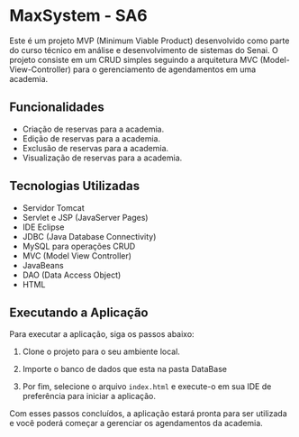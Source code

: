 # MaxSystem - SA6

Este é um projeto MVP (Minimum Viable Product) desenvolvido como parte do curso técnico em análise e desenvolvimento de sistemas do Senai. O projeto consiste em um CRUD simples seguindo a arquitetura MVC (Model-View-Controller) para o gerenciamento de agendamentos em uma academia.

## Funcionalidades

- Criação de reservas para a academia.
- Edição de reservas para a academia.
- Exclusão de reservas para a academia.
- Visualização de reservas para a academia.

## Tecnologias Utilizadas

- Servidor Tomcat
- Servlet e JSP (JavaServer Pages)
- IDE Eclipse
- JDBC (Java Database Connectivity)
- MySQL para operações CRUD
- MVC (Model View Controller)
- JavaBeans
- DAO (Data Access Object)
- HTML

## Executando a Aplicação

Para executar a aplicação, siga os passos abaixo:

1. Clone o projeto para o seu ambiente local.

2. Importe o banco de dados que esta na pasta DataBase

3. Por fim, selecione o arquivo `index.html` e execute-o em sua IDE de preferência para iniciar a aplicação.

Com esses passos concluídos, a aplicação estará pronta para ser utilizada e você poderá começar a gerenciar os agendamentos da academia.
